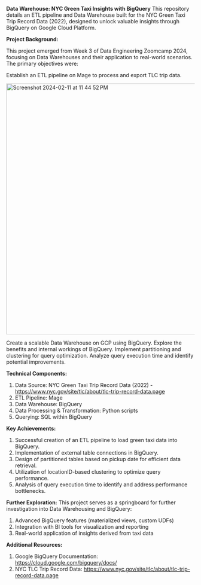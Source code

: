 **Data Warehouse: NYC Green Taxi Insights with BigQuery**
This repository details an ETL pipeline and Data Warehouse built for the NYC Green Taxi Trip Record Data (2022), designed to unlock valuable insights through BigQuery on Google Cloud Platform.

**Project Background:**

This project emerged from Week 3 of Data Engineering Zoomcamp 2024, focusing on Data Warehouses and their application to real-world scenarios. The primary objectives were:

Establish an ETL pipeline on Mage to process and export TLC trip data.

<img width="671" alt="Screenshot 2024-02-11 at 11 44 52 PM" src="https://github.com/rtilwalia/DataEngineerZoomcamp_2024/assets/32938713/3b76c53f-beb3-4a93-b5d4-81ea924ec7a9">


Create a scalable Data Warehouse on GCP using BigQuery.
Explore the benefits and internal workings of BigQuery.
Implement partitioning and clustering for query optimization.
Analyze query execution time and identify potential improvements.

**Technical Components:**
1. Data Source: NYC Green Taxi Trip Record Data (2022) - https://www.nyc.gov/site/tlc/about/tlc-trip-record-data.page
2. ETL Pipeline: Mage
3. Data Warehouse: BigQuery
4. Data Processing & Transformation: Python scripts
5. Querying: SQL within BigQuery

**Key Achievements:**
1. Successful creation of an ETL pipeline to load green taxi data into BigQuery.
2. Implementation of external table connections in BigQuery.
3. Design of partitioned tables based on pickup date for efficient data retrieval.
4. Utilization of locationID-based clustering to optimize query performance.
5. Analysis of query execution time to identify and address performance bottlenecks.


**Further Exploration:**
This project serves as a springboard for further investigation into Data Warehousing and BigQuery:
1. Advanced BigQuery features (materialized views, custom UDFs)
2. Integration with BI tools for visualization and reporting
3. Real-world application of insights derived from taxi data


**Additional Resources:**
1. Google BigQuery Documentation: https://cloud.google.com/bigquery/docs/
2. NYC TLC Trip Record Data: https://www.nyc.gov/site/tlc/about/tlc-trip-record-data.page





